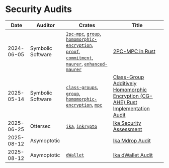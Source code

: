 # Security Audits

| Date           | Auditor           | Crates                                                                                               | Title                                                                 |
| -------------- | ----------------  | ---------------------------------------------------------------------------------------------------- | --------------------------------------------------------------------- |
| 2024-06-05     | Symbolic Software | [`2pc-mpc`](https://github.com/dwallet-labs/inkrypto/tree/main/2pc-mpc), [`group`](https://github.com/dwallet-labs/inkrypto/tree/main/group), [`homomorphic-encryption`](https://github.com/dwallet-labs/homomorphic-encryption), [`proof`](https://github.com/dwallet-labs/inkrypto/tree/main/proof), [`commitment`](https://github.com/dwallet-labs/inkrypto/tree/main/commitment), [`maurer`](https://github.com/dwallet-labs/maurer), [`enhanced-maurer`](https://github.com/dwallet-labs/enhanced-maurer)     | [2PC-MPC in Rust](docs/Symbolic-2PC-MPC-V1-2024.pdf)                                     |
| 2025-05-14     | Symbolic Software | [`class-groups`](https://github.com/dwallet-labs/inkrypto/tree/main/class-groups), [`group`](https://github.com/dwallet-labs/inkrypto/tree/main/group), [`homomorphic-encryption`](https://github.com/dwallet-labs/inkrypto/tree/main/homomorphic-encryption), [`mpc`](https://github.com/dwallet-labs/inkrypto/tree/main/mpc)     | [Class-Group Additively Homomorphic Encryption (CG-AHE) Rust Implementation Audit](docs/Symbolic-2PC-MPC-V2-2025.pdf)                                     |
| 2025-06-25     | Ottersec | [`ika`](https://github.com/dwallet-labs/ika), [`inkrypto`](https://github.com/dwallet-labs/inkrypto)     | [Ika Security Assessment](docs/Ottersec-Ika-2025.pdf)                                     |
| 2025-08-12     | Asymoptotic |      | [Ika Mdrop Audit](docs/ika_mdrop.pdf)                                     |
| 2025-08-12     | Asymoptotic | [`dWallet`](https://github.com/dwallet-labs/ika/tree/main/contracts/ika_dwallet_2pc_mpc)     | [Ika dWallet Audit](docs/ika_dwallet.pdf)                                     |
